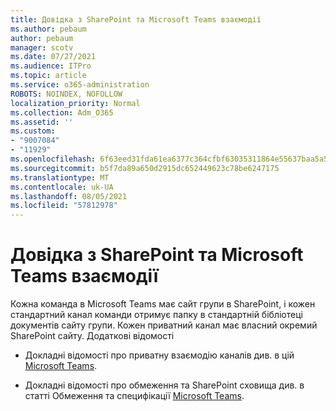```yaml
---
title: Довідка з SharePoint та Microsoft Teams взаємодії
ms.author: pebaum
author: pebaum
manager: scotv
ms.date: 07/27/2021
ms.audience: ITPro
ms.topic: article
ms.service: o365-administration
ROBOTS: NOINDEX, NOFOLLOW
localization_priority: Normal
ms.collection: Adm_O365
ms.assetid: ''
ms.custom:
- "9007084"
- "11929"
ms.openlocfilehash: 6f63eed31fda61ea6377c364cfbf63035311864e55637baa5a5838784a03b582
ms.sourcegitcommit: b5f7da89a650d2915dc652449623c78be6247175
ms.translationtype: MT
ms.contentlocale: uk-UA
ms.lasthandoff: 08/05/2021
ms.locfileid: "57812978"
---
```

# <a name="help-with-the-sharepoint-and-microsoft-teams-interaction"></a>Довідка з SharePoint та Microsoft Teams взаємодії

Кожна команда в Microsoft Teams має сайт групи в SharePoint, і кожен стандартний канал команди отримує папку в стандартній бібліотеці документів сайту групи. Кожен приватний канал має власний окремий SharePoint сайту. Додаткові відомості

- Докладні відомості про приватну взаємодію каналів див. в цій [Microsoft Teams](/MicrosoftTeams/private-channels#private-channel-sharepoint-sites).

- Докладні відомості про обмеження та SharePoint сховища див. в статті Обмеження та специфікації [Microsoft Teams](/microsoftteams/limits-specifications-teams#storage). 
